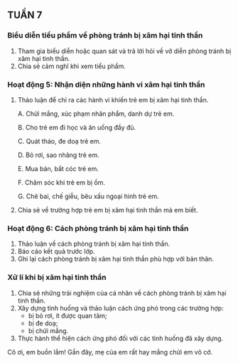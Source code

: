 ## TUẦN 7

### Biểu diễn tiểu phẩm về phòng tránh bị xâm hại tinh thần
1. Tham gia biểu diễn hoặc quan sát và trả lời hỏi về vở diễn phòng tránh bị xâm hại tinh thần.
2. Chia sẻ cảm nghĩ khi xem tiểu phẩm.

### Hoạt động 5: Nhận diện những hành vi xâm hại tinh thần
1. Thảo luận để chỉ ra các hành vi khiến trẻ em bị xâm hại tinh thần.
   
    A. Chửi mắng, xúc phạm nhân phẩm, danh dự trẻ em.
   
    B. Cho trẻ em đi học và ăn uống đầy đủ.

    C. Quát tháo, đe doạ trẻ em.

    D. Bỏ rơi, sao nhãng trẻ em.

    E. Mua bán, bắt cóc trẻ em.

    F. Chăm sóc khi trẻ em bị ốm.

    G. Chê bai, chế giễu, bêu xấu ngoại hình trẻ em.

2. Chia sẻ về trường hợp trẻ em bị xâm hại tinh thần mà em biết.

### Hoạt động 6: Cách phòng tránh bị xâm hại tinh thần
1. Thảo luận về cách phòng tránh bị xâm hại tinh thần.
2. Báo cáo kết quả trước lớp.
3. Ghi lại cách phòng tránh bị xâm hại tinh thần phù hợp với bản thân.

### Xử lí khi bị xâm hại tinh thần
1. Chia sẻ những trải nghiệm của cá nhân về cách phòng tránh bị xâm hại tinh thần.
2. Xây dựng tình huống và thảo luận cách ứng phó trong các trường hợp:
    - bị bỏ rơi, ít được quan tâm;
    - bị đe doạ;
    - bị chửi mắng.
3. Thực hành thể hiện cách ứng phó đối với các tình huống đã xây dựng.

Cô ơi, em buồn lắm! Gần đây, mẹ của em rất hay mắng chửi em vô cớ.
